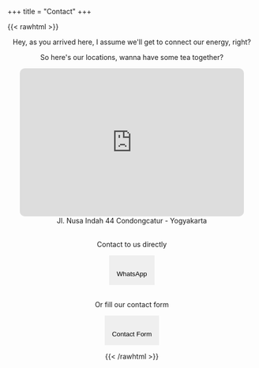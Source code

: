 +++
title = "Contact"
+++

{{< rawhtml >}}

<style>

.responsive-iframe {
  position: realtive;
  top: 0;
  left: 0;
  bottom: 0;
  right: 0;
  width: 90%;
  height: 300px;
  border: none;
  border-radius: 10px;
}


.accordion {
  cursor: pointer;
  border: none;
  outline: none;
  transition: 0.4s;
  display: flex;
  flex-direction: column;
  align-items: center;
  padding: 15px;
}

.panel {
  display: none;
  overflow: hidden;
  border: thin solid;
  margin: 25px;
  width: 270px;
  border-radius: 10px;
}

.input {
  resize: none;
  width: 220px;
  height: 30px;
  border: thin solid;
  border-radius: 5px;
  text-align: center;
  opacity: 0.75;
}

.message {
  resize: none;
  width: 220px;
  height: 100px;
  border: thin solid;
  border-radius: 5px;
  opacity: 0.75;
}

/* disable dropdown icon */

select {
  -moz-appearance: none;
  -webkit-appearance: none;
  padding: 5px;
  margin: 5px;
  opacity: 0.75;
  border: thin solid;
  border-radius: 5px;
  text-align-last:center;
}

select::-ms-expand {
  display: none;
}

/* center placeholder textarea */

::-webkit-input-placeholder {
    text-align: center;
}
:-moz-placeholder {
    text-align: center;
}
::-moz-placeholder {
    text-align: center;
}
:-ms-input-placeholder {
    text-align: center;
}

</style>

<div align="center" id="tabs" class="hideAll">

<lottie-player src="/lottie/contact.json"  background="transparent"  speed="0.5"  style="width: 200px; height: 200px;"  loop  autoplay></lottie-player>

<p>Hey, as you arrived here, I assume we'll get to connect our energy, right?

<p>So here's our locations, wanna have some tea together?</p>

<div>
<iframe class="responsive-iframe" src="https://www.google.com/maps/embed?pb=!1m18!1m12!1m3!1d3953.3023469240125!2d110.4067709143761!3d-7.757723579079995!2m3!1f0!2f0!3f0!3m2!1i1024!2i768!4f13.1!3m3!1m2!1s0x2e7a599c06dcbe05%3A0x6d8d95b17734ad62!2sJl.%20Nusa%20Indah%20No.44%2C%20Ngringin%2C%20Condongcatur%2C%20Kec.%20Depok%2C%20Kabupaten%20Sleman%2C%20Daerah%20Istimewa%20Yogyakarta%2055281!5e0!3m2!1sen!2sid!4v1612567300984!5m2!1sen!2sid"></iframe>
</div>
Jl. Nusa Indah 44 Condongcatur - Yogyakarta

<br>
<br>

<p>Contact to us directly</p>

<span>

  <button onclick="wa()" class="accordion">
    <i class="fab fa-whatsapp fa-2x"></i>
    <br />
    WhatsApp
  </button>
  
</span>

</br>

<p>Or fill our contact form</p>

<div align="Center">

  <button class="accordion">
  <i class="far fa-file-alt fa-2x"></i>
  <br />
      Contact Form
  </button>

  <div class="panel">
    
  <!-- method="POST" data-netlify="true" -->

  <form name="Hello" onsubmit="alert('Thanks! We have received your data')" action="">
  <p>
    <label>Full Name
    <br>
    <input type="text" name="Name" required class="input" placeholder="Your name..."/></label>   
  </p>

  <p>
    <label>ID (Phone / Mail)
    <br>
    <input type="text" name="ID" required class="input" placeholder="Your ID..."/></label>
  </p>

  <label for="need">What's your needs?</label>
    <br />
    <select id="need" name="list" form="Hello">
      <option value="none" selected disabled hidden>Choose your need</option> 
      <option value="consultation">Consultation</option>
      <option value="therapy">Therapy</option>
      <option value="testimony">Testimony</option>
      <option value="hi">Just say hi...</option>
    </select>

  <p>
    <label>Message
    <br>
    <textarea name="Message" required class="message" placeholder="Your message..."></textarea></label>
  </p>

  <p>
    <button type="submit">
      <i class="far fa-share-square"></i>
      &nbsp;
      Send
    </button>
  </p>

  </form>

</div>

</div>

<script>

// form toggle

var acc = document.getElementsByClassName("accordion");
var i;

for (i = 0; i < acc.length; i++) {
  acc[i].addEventListener("click", function() {
    this.classList.toggle("active");
    var panel = this.nextElementSibling;
    if (panel.style.display === "block") {
      panel.style.display = "none";
    } else {
      panel.style.display = "block";
    }
  });
}

</script>

<script>

// whatsapp button

function wa() {
    var txt;
        if (confirm("You'll be directed to our WhatsApp")) {
        window.open("https://wa.link/do79yu");
        } else {
        txt = "";
        }
}

</script>

<script src="/fa.js" crossorigin="anonymous"> // fontawesome </script>

{{< /rawhtml >}}